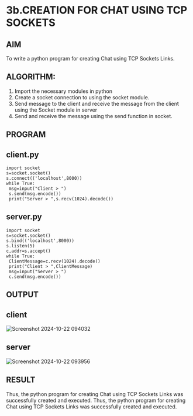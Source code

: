 # 3b.CREATION FOR CHAT USING TCP SOCKETS
## AIM
To write a python program for creating Chat using TCP Sockets Links.
## ALGORITHM:
1. Import the necessary modules in python
2. Create a socket connection to using the socket module.
3. Send message to the client and receive the message from the client using the Socket module in
 server
4. Send and receive the message using the send function in socket.
## PROGRAM
## client.py
```
import socket
s=socket.socket()
s.connect(('localhost',8000))
while True:
 msg=input("Client > ")
 s.send(msg.encode())
 print("Server > ",s.recv(1024).decode())
```
## server.py
```
import socket
s=socket.socket()
s.bind(('localhost',8000))
s.listen(5)
c,addr=s.accept()
while True:
 ClientMessage=c.recv(1024).decode()
 print("Client > ",ClientMessage)
 msg=input("Server > ")
 c.send(msg.encode())
```

## OUTPUT
## client
![Screenshot 2024-10-22 094032](https://github.com/user-attachments/assets/81f77d72-7191-45e0-8a60-873e188c6a36)
## server
![Screenshot 2024-10-22 093956](https://github.com/user-attachments/assets/af87d66a-eca0-41d1-8241-9d05cad96ef8)


## RESULT
Thus, the python program for creating Chat using TCP Sockets Links was successfully created and executed.
Thus, the python program for creating Chat using TCP Sockets Links was successfully 
created and executed.
